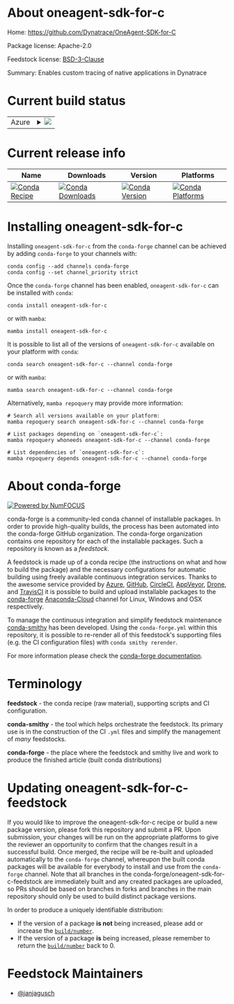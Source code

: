 About oneagent-sdk-for-c
========================

Home: https://github.com/Dynatrace/OneAgent-SDK-for-C

Package license: Apache-2.0

Feedstock license: [BSD-3-Clause](https://github.com/conda-forge/oneagent-sdk-for-c-feedstock/blob/main/LICENSE.txt)

Summary: Enables custom tracing of native applications in Dynatrace

Current build status
====================


<table>
    
  <tr>
    <td>Azure</td>
    <td>
      <details>
        <summary>
          <a href="https://dev.azure.com/conda-forge/feedstock-builds/_build/latest?definitionId=13759&branchName=main">
            <img src="https://dev.azure.com/conda-forge/feedstock-builds/_apis/build/status/oneagent-sdk-for-c-feedstock?branchName=main">
          </a>
        </summary>
        <table>
          <thead><tr><th>Variant</th><th>Status</th></tr></thead>
          <tbody><tr>
              <td>linux_64</td>
              <td>
                <a href="https://dev.azure.com/conda-forge/feedstock-builds/_build/latest?definitionId=13759&branchName=main">
                  <img src="https://dev.azure.com/conda-forge/feedstock-builds/_apis/build/status/oneagent-sdk-for-c-feedstock?branchName=main&jobName=linux&configuration=linux%20linux_64_" alt="variant">
                </a>
              </td>
            </tr>
          </tbody>
        </table>
      </details>
    </td>
  </tr>
</table>

Current release info
====================

| Name | Downloads | Version | Platforms |
| --- | --- | --- | --- |
| [![Conda Recipe](https://img.shields.io/badge/recipe-oneagent--sdk--for--c-green.svg)](https://anaconda.org/conda-forge/oneagent-sdk-for-c) | [![Conda Downloads](https://img.shields.io/conda/dn/conda-forge/oneagent-sdk-for-c.svg)](https://anaconda.org/conda-forge/oneagent-sdk-for-c) | [![Conda Version](https://img.shields.io/conda/vn/conda-forge/oneagent-sdk-for-c.svg)](https://anaconda.org/conda-forge/oneagent-sdk-for-c) | [![Conda Platforms](https://img.shields.io/conda/pn/conda-forge/oneagent-sdk-for-c.svg)](https://anaconda.org/conda-forge/oneagent-sdk-for-c) |

Installing oneagent-sdk-for-c
=============================

Installing `oneagent-sdk-for-c` from the `conda-forge` channel can be achieved by adding `conda-forge` to your channels with:

```
conda config --add channels conda-forge
conda config --set channel_priority strict
```

Once the `conda-forge` channel has been enabled, `oneagent-sdk-for-c` can be installed with `conda`:

```
conda install oneagent-sdk-for-c
```

or with `mamba`:

```
mamba install oneagent-sdk-for-c
```

It is possible to list all of the versions of `oneagent-sdk-for-c` available on your platform with `conda`:

```
conda search oneagent-sdk-for-c --channel conda-forge
```

or with `mamba`:

```
mamba search oneagent-sdk-for-c --channel conda-forge
```

Alternatively, `mamba repoquery` may provide more information:

```
# Search all versions available on your platform:
mamba repoquery search oneagent-sdk-for-c --channel conda-forge

# List packages depending on `oneagent-sdk-for-c`:
mamba repoquery whoneeds oneagent-sdk-for-c --channel conda-forge

# List dependencies of `oneagent-sdk-for-c`:
mamba repoquery depends oneagent-sdk-for-c --channel conda-forge
```


About conda-forge
=================

[![Powered by
NumFOCUS](https://img.shields.io/badge/powered%20by-NumFOCUS-orange.svg?style=flat&colorA=E1523D&colorB=007D8A)](https://numfocus.org)

conda-forge is a community-led conda channel of installable packages.
In order to provide high-quality builds, the process has been automated into the
conda-forge GitHub organization. The conda-forge organization contains one repository
for each of the installable packages. Such a repository is known as a *feedstock*.

A feedstock is made up of a conda recipe (the instructions on what and how to build
the package) and the necessary configurations for automatic building using freely
available continuous integration services. Thanks to the awesome service provided by
[Azure](https://azure.microsoft.com/en-us/services/devops/), [GitHub](https://github.com/),
[CircleCI](https://circleci.com/), [AppVeyor](https://www.appveyor.com/),
[Drone](https://cloud.drone.io/welcome), and [TravisCI](https://travis-ci.com/)
it is possible to build and upload installable packages to the
[conda-forge](https://anaconda.org/conda-forge) [Anaconda-Cloud](https://anaconda.org/)
channel for Linux, Windows and OSX respectively.

To manage the continuous integration and simplify feedstock maintenance
[conda-smithy](https://github.com/conda-forge/conda-smithy) has been developed.
Using the ``conda-forge.yml`` within this repository, it is possible to re-render all of
this feedstock's supporting files (e.g. the CI configuration files) with ``conda smithy rerender``.

For more information please check the [conda-forge documentation](https://conda-forge.org/docs/).

Terminology
===========

**feedstock** - the conda recipe (raw material), supporting scripts and CI configuration.

**conda-smithy** - the tool which helps orchestrate the feedstock.
                   Its primary use is in the construction of the CI ``.yml`` files
                   and simplify the management of *many* feedstocks.

**conda-forge** - the place where the feedstock and smithy live and work to
                  produce the finished article (built conda distributions)


Updating oneagent-sdk-for-c-feedstock
=====================================

If you would like to improve the oneagent-sdk-for-c recipe or build a new
package version, please fork this repository and submit a PR. Upon submission,
your changes will be run on the appropriate platforms to give the reviewer an
opportunity to confirm that the changes result in a successful build. Once
merged, the recipe will be re-built and uploaded automatically to the
`conda-forge` channel, whereupon the built conda packages will be available for
everybody to install and use from the `conda-forge` channel.
Note that all branches in the conda-forge/oneagent-sdk-for-c-feedstock are
immediately built and any created packages are uploaded, so PRs should be based
on branches in forks and branches in the main repository should only be used to
build distinct package versions.

In order to produce a uniquely identifiable distribution:
 * If the version of a package **is not** being increased, please add or increase
   the [``build/number``](https://docs.conda.io/projects/conda-build/en/latest/resources/define-metadata.html#build-number-and-string).
 * If the version of a package **is** being increased, please remember to return
   the [``build/number``](https://docs.conda.io/projects/conda-build/en/latest/resources/define-metadata.html#build-number-and-string)
   back to 0.

Feedstock Maintainers
=====================

* [@janjagusch](https://github.com/janjagusch/)

